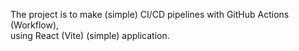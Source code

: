 The project is to make (simple) CI/CD pipelines with GitHub Actions (Workflow),   
using React (Vite) (simple) application. 